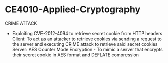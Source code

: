 # CE4010-Applied-Cryptography
CRIME ATTACK
- Exploiting CVE-2012-4094 to retrieve secret cookie from HTTP headers
Client: To act as an attacker to retrieve cookies via sending a request to the server and executing CRIME attack to retrieve said secret cookies
Server: AES Counter Mode Encryption - To mimic a server that encrypts their secret cookie in AES format and DEFLATE compression
